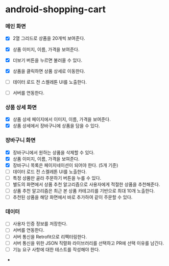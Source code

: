 # android-shopping-cart

### 메인 화면

- [x] 2열 그리드로 상품을 20개씩 보여준다.
- [x] 상품 이미지, 이름, 가격을 보여준다.
- [x] 더보기 버튼을 누르면 불러올 수 있다.
- [x] 상품을 클릭하면 상품 상세로 이동한다.
- [ ] 데이터 로드 전 스켈레톤 UI를 노출한다.
- [ ] 서버를 연동한다.


### 상품 상세 화면

- [x] 상품 상세 페이지에서 이미지, 이름, 가격을 보여준다.
- [x] 상품 상세에서 장바구니에 상품을 담을 수 있다.

### 장바구니 화면

- [x] 장바구니에서 원하는 상품을 삭제할 수 있다.
- [x] 상품 이미지, 이름, 가격을 보여준다.
- [x] 장바구니 목록은 페이지네이션이 되어야 한다. (5개 기준)
- [ ] 데이터 로드 전 스켈레톤 UI를 노출한다.
- [ ] 특정 상품만 골라 주문하기 버튼을 누를 수 있다.
- [ ] 별도의 화면에서 상품 추천 알고리즘으로 사용자에게 적절한 상품을 추천해준다.
- [ ] 상품 추천 알고리즘은 최근 본 상품 카테고리를 기반으로 최대 10개 노출한다.
- [ ] 추천된 상품을 해당 화면에서 바로 추가하여 같이 주문할 수 있다.

### 데이터
- [ ] 사용자 인증 정보를 저장한다.
- [ ] 서버를 연동한다.
- [ ] 서버 통신을 Retrofit으로 리팩터링한다.
- [ ] 서버 통신을 위한 JSON 직렬화 라이브러리를 선택하고 PR에 선택 이유를 남긴다.
- [ ] 기능 요구 사항에 대한 테스트를 작성해야 한다.
- 